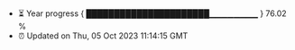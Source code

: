 - ⏳ Year progress { ██████████████████████▁▁▁▁▁▁▁▁ } 76.02 %
- ⏰ Updated on Thu, 05 Oct 2023 11:14:15 GMT

